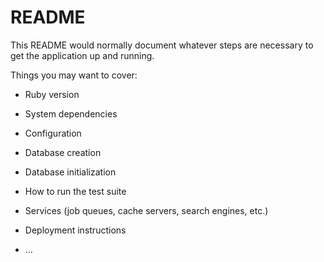 # README

This README would normally document whatever steps are necessary to get the
application up and running.

Things you may want to cover:






* Ruby version

* System dependencies

* Configuration




* Database creation

* Database initialization

* How to run the test suite

* Services (job queues, cache servers, search engines, etc.)

* Deployment instructions

* ...
